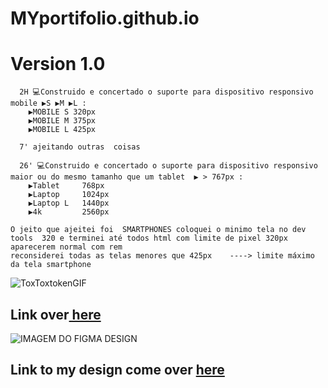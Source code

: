 # MYportifolio.github.io
# Version 1.0

      2H 💻Construido e concertado o suporte para dispositivo responsivo  mobile ▶️S ▶️M ▶️L :
        ▶️MOBILE S 320px 
        ▶️MOBILE M 375px
        ▶️MOBILE L 425px
      
      7' ajeitando outras  coisas 
      
      26' 💻Construido e concertado o suporte para dispositivo responsivo  maior ou do mesmo tamanho que um tablet  ▶️ > 767px :
        ▶️Tablet     768px 
        ▶️Laptop     1024px
        ▶️Laptop L   1440px
        ▶️4k         2560px

    O jeito que ajeitei foi  SMARTPHONES coloquei o minimo tela no dev tools  320 e terminei até todos html com limite de pixel 320px aparecerem normal com rem 
    reconsiderei todas as telas menores que 425px    ----> limite máximo da tela smartphone 
![ToxToxtokenGIF](https://github.com/ThiagoMassenoMaciel/MYportifolio.github.io/assets/107934374/74c6c19a-7649-40da-b1d6-b949fb94eb03)
## Link over[ here](https://thiagomassenomaciel.github.io/MYportifolio.github.io/)

![IMAGEM DO FIGMA DESIGN](https://cdn.dribbble.com/users/2653319/screenshots/6813714/figma_logo_animation.gif)
## Link to my design come over [here](https://www.figma.com/file/HOBma4n9TRH3bXMHDic5if/MY-PORTIFOLIO-(Community)?type=design&node-id=0%3A1&mode=design&t=RQnZIso5WOC2BlWW-1)
